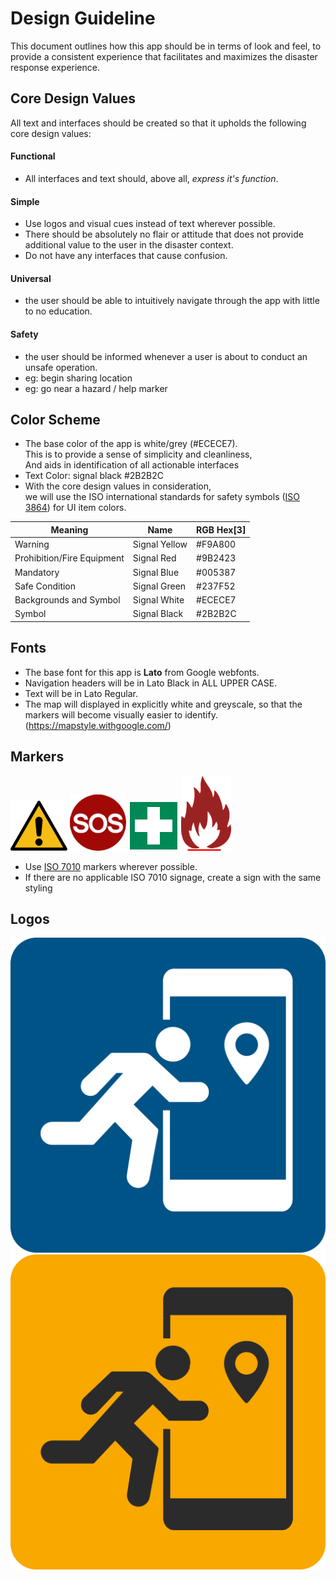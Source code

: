 # Design Guideline

This document outlines how this app should be in terms of look and feel, to provide a consistent experience that facilitates and maximizes the disaster response experience.

## Core Design Values

All text and interfaces should be created so that it upholds the following core design values:

#### Functional
  - All interfaces and text should, above all, *express it's function*.
#### Simple
  - Use logos and visual cues instead of text wherever possible.
  - There should be absolutely no flair or attitude that does not provide additional value to the user in the disaster context.
  - Do not have any interfaces that cause confusion.
#### Universal
  - the user should be able to intuitively navigate through the app with little to no education.
#### Safety
  - the user should be informed whenever a user is about to conduct an unsafe operation.
  - eg: begin sharing location
  - eg: go near a hazard / help marker

## Color Scheme
- The base color of the app is white/grey (#ECECE7).  
  This is to provide a sense of simplicity and cleanliness,  
  And aids in identification of all actionable interfaces
- Text Color: signal black #2B2B2C
- With the core design values in consideration,  
we will use the ISO international standards for safety symbols ([ISO 3864](https://en.wikipedia.org/wiki/ISO_3864)) for UI item colors.

Meaning |  Name | RGB Hex[3] | 
-- | -- | -- |
Warning | Signal Yellow | #F9A800 |  
Prohibition/Fire Equipment | Signal Red | #9B2423 |  
Mandatory | Signal Blue | #005387 |  
Safe Condition | Signal Green | #237F52 |  
Backgrounds and Symbol | Signal White  | #ECECE7 |  
Symbol | Signal Black  | #2B2B2C |


## Fonts
- The base font for this app is **Lato** from Google webfonts.
- Navigation headers will be in Lato Black in ALL UPPER CASE.
- Text will be in Lato Regular.
- The map will displayed in explicitly white and greyscale, so that the markers will become visually easier to identify. (https://mapstyle.withgoogle.com/)

## Markers
![](./Components/assets/markers/danger.png)
![](./Components/assets/markers/sos.png)
![](./Components/assets/markers/medical.png)
![](./Components/assets/markers/fire.png)

- Use [ISO 7010](https://en.wikipedia.org/wiki/ISO_7010) markers wherever possible.
- If there are no applicable ISO 7010 signage, create a sign with the same styling 

## Logos

![](./Components/assets/logos/blue.png)
![](./Components/assets/logos/yellow.png)